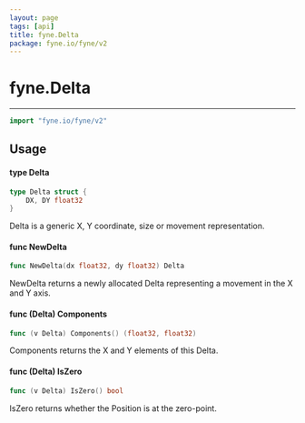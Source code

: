 ```yaml
---
layout: page
tags: [api]
title: fyne.Delta
package: fyne.io/fyne/v2
---
```


# fyne.Delta
---
```go
import "fyne.io/fyne/v2"
```

## Usage

#### type Delta

```go
type Delta struct {
	DX, DY float32
}
```

Delta is a generic X, Y coordinate, size or movement representation.

#### func  NewDelta

```go
func NewDelta(dx float32, dy float32) Delta
```
NewDelta returns a newly allocated Delta representing a movement in the X and Y axis.

#### func (Delta) Components

```go
func (v Delta) Components() (float32, float32)
```
Components returns the X and Y elements of this Delta.

#### func (Delta) IsZero

```go
func (v Delta) IsZero() bool
```
IsZero returns whether the Position is at the zero-point.

